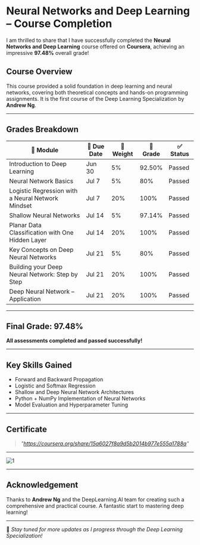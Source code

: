 # Neural Networks and Deep Learning – Course Completion

I am thrilled to share that I have successfully completed the **Neural Networks and Deep Learning** course offered on **Coursera**, achieving an impressive **97.48%** overall grade!

## Course Overview
This course provided a solid foundation in deep learning and neural networks, covering both theoretical concepts and hands-on programming assignments. It is the first course of the Deep Learning Specialization by **Andrew Ng**.

---

## Grades Breakdown

| 📘 Module | 📅 Due Date | 🧮 Weight | 🎯 Grade | ✅ Status |
|----------|-------------|-----------|----------|----------|
| Introduction to Deep Learning | Jun 30 | 5% | 92.50% | Passed |
| Neural Network Basics | Jul 7 | 5% | 80% | Passed |
| Logistic Regression with a Neural Network Mindset | Jul 7 | 20% | 100% | Passed |
| Shallow Neural Networks | Jul 14 | 5% | 97.14% | Passed |
| Planar Data Classification with One Hidden Layer | Jul 14 | 20% | 100% | Passed |
| Key Concepts on Deep Neural Networks | Jul 21 | 5% | 80% | Passed |
| Building your Deep Neural Network: Step by Step | Jul 21 | 20% | 100% | Passed |
| Deep Neural Network – Application | Jul 21 | 20% | 100% | Passed |

---

## Final Grade: **97.48%**

**All assessments completed and passed successfully!**

---

## Key Skills Gained
- Forward and Backward Propagation
- Logistic and Softmax Regression
- Shallow and Deep Neural Network Architectures
- Python + NumPy Implementation of Neural Networks
- Model Evaluation and Hyperparameter Tuning

---

## Certificate
> *"https://coursera.org/share/15a6027f8a9d5b2014b977e555a1788a"*

---


![1](https://github.com/user-attachments/assets/56dce30e-91f9-40a2-81d9-eda5220a380d)

---

## Acknowledgement
Thanks to **Andrew Ng** and the DeepLearning.AI team for creating such a comprehensive and practical course. A fantastic start to mastering deep learning!

---

🔗 *Stay tuned for more updates as I progress through the Deep Learning Specialization!*
